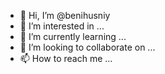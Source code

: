 - 👋 Hi, I’m @benihusniy
- 👀 I’m interested in ...
- 🌱 I’m currently learning ...
- 💞️ I’m looking to collaborate on ...
- 📫 How to reach me ...

<!---
benihusniy/benihusniy is a ✨ special ✨ repository because its `README.md` (this file) appears on your GitHub profile.
You can click the Preview link to take a look at your changes.
--->
